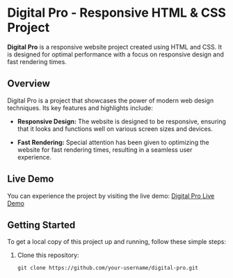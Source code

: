 # Digital Pro - Responsive HTML & CSS Project

**Digital Pro** is a responsive website project created using HTML and CSS. It is designed for optimal performance with a focus on responsive design and fast rendering times.

## Overview

Digital Pro is a project that showcases the power of modern web design techniques. Its key features and highlights include:

- **Responsive Design:** The website is designed to be responsive, ensuring that it looks and functions well on various screen sizes and devices.

- **Fast Rendering:** Special attention has been given to optimizing the website for fast rendering times, resulting in a seamless user experience.

## Live Demo

You can experience the project by visiting the live demo: [Digital Pro Live Demo](https://digital-pro-3lww.vercel.app/)

## Getting Started

To get a local copy of this project up and running, follow these simple steps:

1. Clone this repository:

   ```shell
   git clone https://github.com/your-username/digital-pro.git
